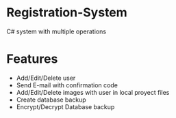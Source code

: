 # Registration-System
C# system with multiple operations

# Features
- Add/Edit/Delete user
- Send E-mail with confirmation code 
- Add/Edit/Delete images with user in local proyect files
- Create database backup 
- Encrypt/Decrypt Database backup
